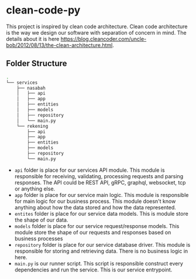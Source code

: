 # clean-code-py
This project is inspired by clean code architecture. Clean code architecture is the way we design our software with separation of concern in mind. The details about it is here https://blog.cleancoder.com/uncle-bob/2012/08/13/the-clean-architecture.html.

## Folder Structure
```sh
.
└── services
    ├── nasabah
    │   ├── api
    │   ├── app
    │   ├── entities
    │   ├── models
    │   ├── repository
    │   └── main.py
    └── rekening
        ├── api
        ├── app
        ├── entities
        ├── models
        ├── repository
        └── main.py
```
- `api` folder is place for our services API module. This module is responsible for receiving, validating, processing requests and parsing responses. The API could be REST API, gRPC, graphql, websocket, tcp or anything else.
- `app` folder is place for our service main logic. This module is responsible for main logic for our business process. This module doesn't know anything about how the data stored and how the data represented.
- `entites` folder is place for our service data models. This is module store the shape of our data.
- `models` folder is place for our service request/response models. This module store the shape of our requests and responses based on business processes
- `repository` folder is place for our service database driver. This module is responsible for storing and retrieving data. There is no business logic in here.
- `main.py` is our runner script. This script is responsible construct every dependencies and run the service. This is our service entrypoint.